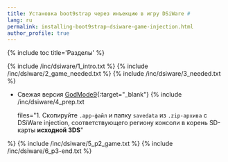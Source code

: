 ```yaml
---
title: Установка boot9strap через инъекцию в игру DSiWare #
lang: ru
permalink: installing-boot9strap-dsiware-game-injection.html
author_profile: true
---
```


{% include toc title='Разделы' %}

{% include /inc/dsiware/1_intro.txt %}
{% include /inc/dsiware/2_game_needed.txt %}
{% include /inc/dsiware/3_needed.txt %}
* Свежая версия [GodMode9](https://github.com/d0k3/GodMode9/releases/latest){:target="_blank"}
{% include /inc/dsiware/4_prep.txt 

	files="1. Скопируйте `.app-файл` и папку `savedata` из `.zip-архива` с DSiWare injection, соответствующего региону консоли в корень SD-карты **исходной 3DS**" 

%}
{% include /inc/dsiware/5_p2_game.txt %}
{% include /inc/dsiware/6_p3-end.txt %}